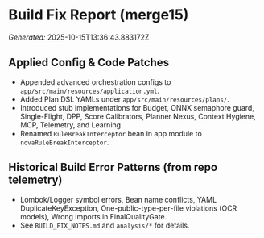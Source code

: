 # Build Fix Report (merge15)

*Generated:* 2025-10-15T13:36:43.883172Z

## Applied Config & Code Patches
- Appended advanced orchestration configs to `app/src/main/resources/application.yml`.
- Added Plan DSL YAMLs under `app/src/main/resources/plans/`.
- Introduced stub implementations for Budget, ONNX semaphore guard, Single-Flight, DPP, Score Calibrators, Planner Nexus, Context Hygiene, MCP, Telemetry, and Learning.
- Renamed `RuleBreakInterceptor` bean in app module to `novaRuleBreakInterceptor`.

## Historical Build Error Patterns (from repo telemetry)
- Lombok/Logger symbol errors, Bean name conflicts, YAML DuplicateKeyException, One-public-type-per-file violations (OCR models), Wrong imports in FinalQualityGate.
- See `BUILD_FIX_NOTES.md` and `analysis/*` for details.
